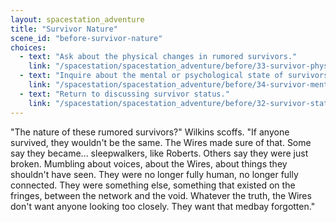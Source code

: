 ```yaml
---
layout: spacestation_adventure
title: "Survivor Nature"
scene_id: "before-survivor-nature"
choices:
  - text: "Ask about the physical changes in rumored survivors."
    link: "/spacestation/spacestation_adventure/before/33-survivor-physical-changes/"
  - text: "Inquire about the mental or psychological state of survivors."
    link: "/spacestation/spacestation_adventure/before/34-survivor-mental-state/"
  - text: "Return to discussing survivor status."
    link: "/spacestation/spacestation_adventure/before/32-survivor-status/"
---
```


"The nature of these rumored survivors?" Wilkins scoffs. "If anyone survived, they wouldn't be the same. The Wires made sure of that. Some say they became... sleepwalkers, like Roberts. Others say they were just broken. Mumbling about voices, about the Wires, about things they shouldn't have seen. They were no longer fully human, no longer fully connected. They were something else, something that existed on the fringes, between the network and the void. Whatever the truth, the Wires don't want anyone looking too closely. They want that medbay forgotten."

